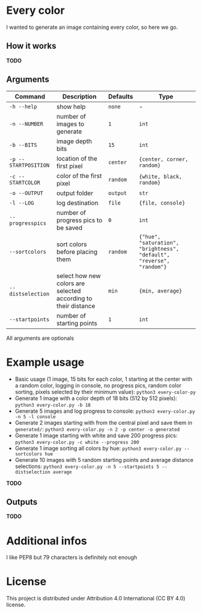 # Every color

I wanted to generate an image containing every color, so here we go.

## How it works

**TODO**

## Arguments
| Command | Description | Defaults | Type |
|---|---|---|---|
| `-h --help` | show help | `none` | - | - |
| `-n --NUMBER` | number of images to generate | `1` | `int` |
| `-b --BITS` | image depth bits | `15` | `int` |
| `-p --STARTPOSITION` | location of the first pixel  | `center` | `{center, corner, random}` |
| `-c --STARTCOLOR` | color of the first pixel | `random` | `{white, black, random}` |
| `-o --OUTPUT` | output folder | `output` | `str` |
| `-l --LOG` | log destination | `file` | `{file, console}` | ✓ |
| `--progresspics` | number of progress pics to be saved | `0` | `int` |
| `--sortcolors` | sort colors before placing them | `random` | `{"hue", "saturation", "brightness", "default", "reverse", "random"}` |
| `--distselection` | select how new colors are selected according to their distance | `min` | `{min, average}` |
| `--startpoints` | number of starting points | `1` | `int` |

All arguments are optionals

# Example usage
- Basic usage (1 image, 15 bits for each color, 1 starting at the center with a random color, logging in console, no progress pics, random color sorting, pixels selected by their minimum value): `python3 every-color-py`
- Generate 1 image with a color depth of 18 bits (512 by 512 pixels): `python3 every-color.py -b 18`
- Generate 5 images and log progress to console: `python3 every-color.py -n 5 -l console`
- Generate 2 images starting with from the central pixel and save them in `generated/`: `python3 every-color.py -n 2 -p center -o generated`
- Generate 1 image starting with white and save 200 progress pics: `python3 every-color.py -c white --progress 200`
- Generate 1 image sorting all colors by hue: `python3 every-color.py --sortcolors hue`
- Generate 10 images with 5 random starting points and average distance selections: `python3 every-color.py -n 5 --startpoints 5 --distselection average`

**TODO**

## Outputs

**TODO**


# Additional infos

I like PEP8 but 79 characters is definitely not enough

# License

This project is distributed under Attribution 4.0 International (CC BY 4.0) license.
